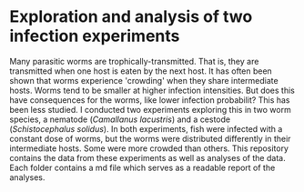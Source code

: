 # Exploration and analysis of two infection experiments

Many parasitic worms are trophically-transmitted. That is, they are transmitted when one host is eaten by the next host. It has often been shown that worms experience 'crowding' when they share intermediate hosts. Worms tend to be smaller at higher infection intensities. But does this have consequences for the worms, like lower infection probabilit? This has been less studied. I conducted two experiments exploring this in two worm species, a nematode (*Camallanus lacustris*) and a cestode (*Schistocephalus solidus*). In both experiments, fish were infected with a constant dose of worms, but the worms were distributed differently in their intermediate hosts. Some were more crowded than others. This repository contains the data from these experiments as well as analyses of the data. Each folder contains a md file which serves as a readable report of the analyses.
